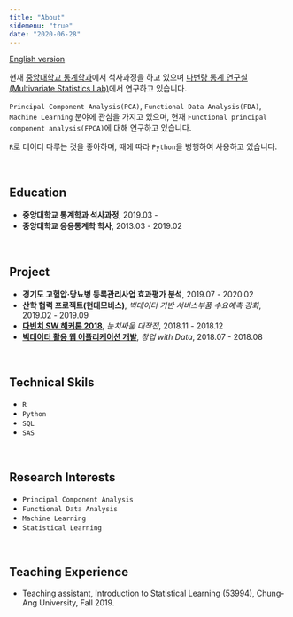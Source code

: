 ```yaml
---
title: "About"
sidemenu: "true"
date: "2020-06-28"
---
```



[English version](/about_eng)

현재 [중앙대학교 통계학과](https://stat.cau.ac.kr/)에서 석사과정을 하고 있으며 [다변량 통계 연구실(Multivariate Statistics Lab)](https://sites.google.com/site/yaejilim/)에서 연구하고 있습니다.

`Principal Component Analysis(PCA)`, `Functional Data Analysis(FDA)`, `Machine Learning` 분야에 관심을 가지고 있으며, 현재 `Functional principal component analysis(FPCA)`에 대해 연구하고 있습니다.

`R`로 데이터 다루는 것을 좋아하며, 때에 따라 `Python`을 병행하여 사용하고 있습니다.

<br>

## Education
- **중앙대학교 통계학과 석사과정**, 2019.03 - 
- **중앙대학교 응용통계학 학사**, 2013.03 - 2019.02

<br>

## Project
- **경기도 고혈압·당뇨병 등록관리사업 효과평가 분석**, 2019.07 - 2020.02
- **산학 협력 프로젝트(현대모비스)**, *빅데이터 기반 서비스부품 수요예측 강화*, 2019.02 - 2019.09
- [**다빈치 SW 해커톤 2018**](https://github.com/statKim/Da_Vinci_SW_Hackathon), *눈치싸움 대작전*, 2018.11 - 2018.12
- [**빅데이터 활용 웹 어플리케이션 개발**](https://github.com/statKim/2018_Multicampus_Project), *창업 with Data*, 2018.07 - 2018.08

<br>

## Technical Skils
- `R`
- `Python`
- `SQL`
- `SAS`

<br>

## Research Interests
- `Principal Component Analysis`
- `Functional Data Analysis`
- `Machine Learning`
- `Statistical Learning`

<br>

## Teaching Experience
- Teaching assistant, Introduction to Statistical Learning (53994), Chung-Ang University, Fall 2019.

